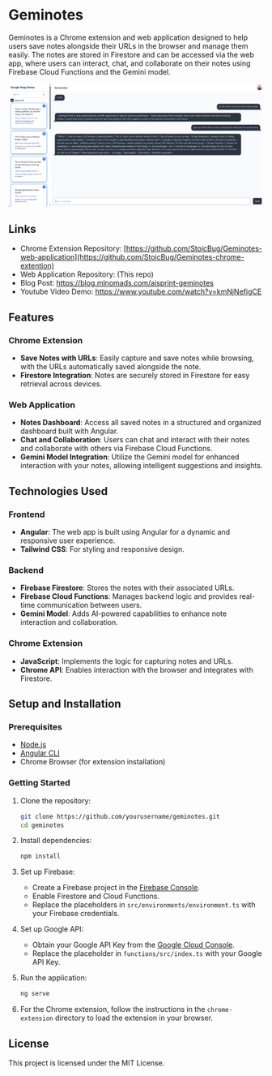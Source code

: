 # Geminotes

Geminotes is a Chrome extension and web application designed to help users save notes alongside their URLs in the browser and manage them easily. The notes are stored in Firestore and can be accessed via the web app, where users can interact, chat, and collaborate on their notes using Firebase Cloud Functions and the Gemini model.

![Geminotes Preview](assets/geminotes-preview.png)

## Links
- Chrome Extension Repository: [https://github.com/StoicBug/Geminotes-web-application](https://github.com/StoicBug/Geminotes-chrome-extention)
- Web Application Repository: (This repo)
- Blog Post: https://blog.mlnomads.com/aisprint-geminotes
- Youtube Video Demo: https://www.youtube.com/watch?v=kmNjNefigCE

## Features

### Chrome Extension
- **Save Notes with URLs**: Easily capture and save notes while browsing, with the URLs automatically saved alongside the note.
- **Firestore Integration**: Notes are securely stored in Firestore for easy retrieval across devices.

### Web Application
- **Notes Dashboard**: Access all saved notes in a structured and organized dashboard built with Angular.
- **Chat and Collaboration**: Users can chat and interact with their notes and collaborate with others via Firebase Cloud Functions.
- **Gemini Model Integration**: Utilize the Gemini model for enhanced interaction with your notes, allowing intelligent suggestions and insights.

## Technologies Used

### Frontend
- **Angular**: The web app is built using Angular for a dynamic and responsive user experience.
- **Tailwind CSS**: For styling and responsive design.

### Backend
- **Firebase Firestore**: Stores the notes with their associated URLs.
- **Firebase Cloud Functions**: Manages backend logic and provides real-time communication between users.
- **Gemini Model**: Adds AI-powered capabilities to enhance note interaction and collaboration.

### Chrome Extension
- **JavaScript**: Implements the logic for capturing notes and URLs.
- **Chrome API**: Enables interaction with the browser and integrates with Firestore.

## Setup and Installation

### Prerequisites
- [Node.js](https://nodejs.org/en/)
- [Angular CLI](https://angular.io/cli)
- Chrome Browser (for extension installation)

### Getting Started
1. Clone the repository:
   ```bash
   git clone https://github.com/yourusername/geminotes.git
   cd geminotes
   ```

2. Install dependencies:
   ```bash
   npm install
   ```

3. Set up Firebase:
   - Create a Firebase project in the [Firebase Console](https://console.firebase.google.com/).
   - Enable Firestore and Cloud Functions.
   - Replace the placeholders in `src/environments/environment.ts` with your Firebase credentials.

4. Set up Google API:
   - Obtain your Google API Key from the [Google Cloud Console](https://console.cloud.google.com/).
   - Replace the placeholder in `functions/src/index.ts` with your Google API Key.

5. Run the application:
   ```bash
   ng serve
   ```

6. For the Chrome extension, follow the instructions in the `chrome-extension` directory to load the extension in your browser.

## License
This project is licensed under the MIT License.


